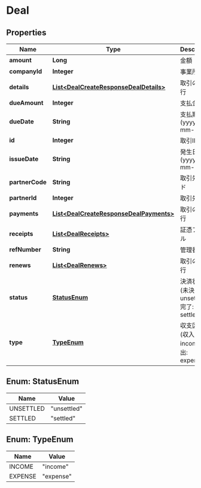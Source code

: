 

# Deal


## Properties

Name | Type | Description | Notes
------------ | ------------- | ------------- | -------------
**amount** | **Long** | 金額 | 
**companyId** | **Integer** | 事業所ID | 
**details** | [**List&lt;DealCreateResponseDealDetails&gt;**](DealCreateResponseDealDetails.md) | 取引の明細行 |  [optional]
**dueAmount** | **Integer** | 支払金額 |  [optional]
**dueDate** | **String** | 支払期日 (yyyy-mm-dd) |  [optional]
**id** | **Integer** | 取引ID | 
**issueDate** | **String** | 発生日 (yyyy-mm-dd) | 
**partnerCode** | **String** | 取引先コード |  [optional]
**partnerId** | **Integer** | 取引先ID | 
**payments** | [**List&lt;DealCreateResponseDealPayments&gt;**](DealCreateResponseDealPayments.md) | 取引の支払行 |  [optional]
**receipts** | [**List&lt;DealReceipts&gt;**](DealReceipts.md) | 証憑ファイル |  [optional]
**refNumber** | **String** | 管理番号 |  [optional]
**renews** | [**List&lt;DealRenews&gt;**](DealRenews.md) | 取引の+更新行 |  [optional]
**status** | [**StatusEnum**](#StatusEnum) | 決済状況 (未決済: unsettled, 完了: settled) | 
**type** | [**TypeEnum**](#TypeEnum) | 収支区分 (収入: income, 支出: expense) |  [optional]



## Enum: StatusEnum

Name | Value
---- | -----
UNSETTLED | &quot;unsettled&quot;
SETTLED | &quot;settled&quot;



## Enum: TypeEnum

Name | Value
---- | -----
INCOME | &quot;income&quot;
EXPENSE | &quot;expense&quot;



